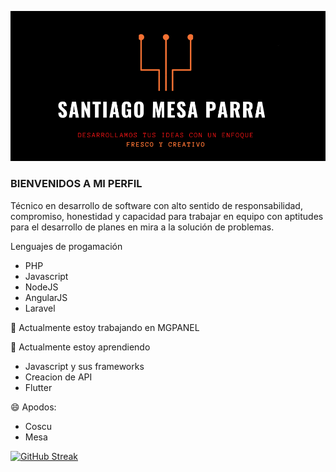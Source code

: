 
![GitHub Logo](Captura.PNG)
### BIENVENIDOS A MI PERFIL



Técnico en desarrollo de software con alto sentido de responsabilidad, compromiso, honestidad y capacidad para trabajar en equipo con aptitudes para el desarrollo de planes en mira a la solución de problemas.

 Lenguajes de progamación 
  * PHP
  * Javascript
  * NodeJS
  * AngularJS
  * Laravel
  

  
🔭 Actualmente estoy trabajando en MGPANEL

🌱 Actualmente estoy aprendiendo 
   * Javascript y sus frameworks
   * Creacion de API
   * Flutter

😄 Apodos:  
   * Coscu 
   * Mesa
   

[![GitHub Streak](http://github-readme-streak-stats.herokuapp.com?user=SantiagoMesa0911)](https://git.io/streak-stats)


<!--
**SantiagoMesa0911/SantiagoMesa0911** is a ✨ _special_ ✨ repository because its `README.md` (this file) appears on your GitHub profile.

Here are some ideas to get you started:

-   
- 👯 I’m looking to collaborate on ...
- 🤔 I’m looking for help with ...
- 💬 Ask me about ...
- 📫 How to reach me: ...
- ⚡ Fun fact: ...
-->
